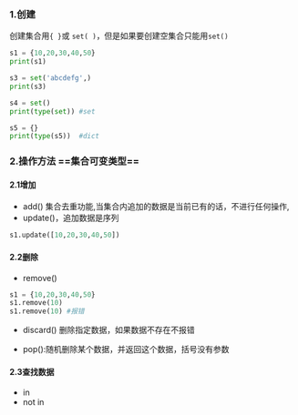 ### 1.创建

创建集合用`{ }`或 `set( )`，但是如果要创建空集合只能用`set()`

```python
s1 = {10,20,30,40,50}
print(s1)

s3 = set('abcdefg',)
print(s3)

s4 = set()
print(type(set)) #set

s5 = {}
print(type(s5))  #dict
```

### 2.操作方法  ==集合可变类型==

#### 2.1增加

- add() 集合去重功能,当集合内追加的数据是当前已有的话，不进行任何操作,
- update()，追加数据是序列 

```python
s1.update([10,20,30,40,50])
```

#### 2.2删除

- remove()

```python
s1 = {10,20,30,40,50}
s1.remove(10)
s1.remove(10) #报错
```



- discard() 删除指定数据，如果数据不存在不报错



- pop():随机删除某个数据，并返回这个数据，括号没有参数



#### 2.3查找数据

- in
- not in























